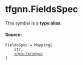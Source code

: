 # tfgnn.FieldsSpec

<!-- Insert buttons and diff -->

This symbol is a **type alias**.

#### Source:

<pre class="devsite-click-to-copy prettyprint lang-py tfo-signature-link">
<code>FieldsSpec = Mapping[
    str,
    <a href="../tfgnn/FieldSpec.md"><code>tfgnn.FieldSpec</code></a>
]
</code></pre>

<!-- Placeholder for "Used in" -->
